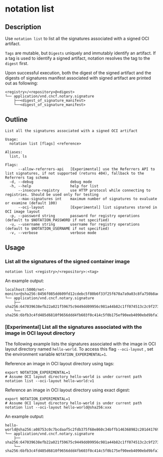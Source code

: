 # notation list

## Description

Use `notation list` to list all the signatures associated with a signed OCI artifact.

`Tags` are mutable, but `Digests` uniquely and immutably identify an artifact. If a tag is used to identify a signed artifact, notation resolves the tag to the `digest` first.

Upon successful execution, both the digest of the signed artifact and the digests of signatures manifest associated with signed artifact are printed out as following:

```shell
<registry>/<repository>@<digest>
└── application/vnd.cncf.notary.signature
    ├──<digest_of_signature_manifest>
    └──<digest_of_signature_manifest>
```

## Outline

```text
List all the signatures associated with a signed OCI artifact

Usage:
  notation list [flags] <reference>

Aliases:
  list, ls

Flags:
      --allow-referrers-api   [Experimental] use the Referrers API to list signatures, if not supported (returns 404), fallback to the Referrers tag schema
  -d, --debug                 debug mode
  -h, --help                  help for list
      --insecure-registry     use HTTP protocol while connecting to registries. Should be used only for testing
      --max-signatures int    maximum number of signatures to evaluate or examine (default 100)
      --oci-layout            [Experimental] list signatures stored in OCI image layout
  -p, --password string       password for registry operations (default to $NOTATION_PASSWORD if not specified)
  -u, --username string       username for registry operations (default to $NOTATION_USERNAME if not specified)
  -v, --verbose               verbose mode
```

## Usage

### List all the signatures of the signed container image

```shell
notation list <registry>/<repository>:<tag>
```

An example output:

```shell
localhost:5000/net-monitor@sha256:8456f085dd609fd12cdebc5f80b6f33f25f670a7a9a03c8fa750b8aee0c4d657
└── application/vnd.cncf.notary.signature
    ├── sha256:647039638efb22a021f59675c9449dd09956c981a44b82c1ff074513c2c9f273
    └── sha256:6bfb3c4fd485d6810f9656ddd4fb603f0c414c5f0b175ef90eeb4090ebd9bfa1
```

### [Experimental] List all the signatures associated with the image in OCI layout directory

The following example lists the signatures associated with the image in OCI layout directory named `hello-world`. To access this flag `--oci-layout` , set the environment variable `NOTATION_EXPERIMENTAL=1`.

Reference an image in OCI layout directory using tags:

```shell
export NOTATION_EXPERIMENTAL=1
# Assume OCI layout directory hello-world is under current path
notation list --oci-layout hello-world:v1
```

Reference an image in OCI layout directory using exact digest:

```shell
export NOTATION_EXPERIMENTAL=1
# Assume OCI layout directory hello-world is under current path
notation list --oci-layout hello-world@sha256:xxx
```

An example output:

```shell
hello-world@sha256:a08753c0c7bcdaaf5c2fdb375f68e860c34bffb146368982c201d41769e1763c
└── application/vnd.cncf.notary.signature
    ├── sha256:647039638efb22a021f59675c9449dd09956c981a44b82c1ff074513c2c9f273
    └── sha256:6bfb3c4fd485d6810f9656ddd4fb603f0c414c5f0b175ef90eeb4090ebd9bfa1
```
